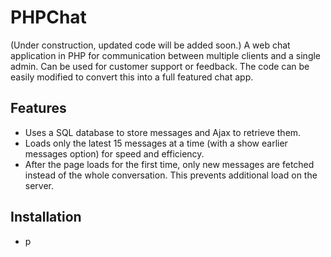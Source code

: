 # PHPChat
(Under construction, updated code will be added soon.)
A web chat application in PHP for communication between multiple clients and a single admin. Can be used for customer support or feedback. The code can be easily modified to convert this into a full featured chat app.

## Features
* Uses a SQL database to store messages and Ajax to retrieve them.
* Loads only the latest 15 messages at a time (with a show earlier messages option) for speed and efficiency.
* After the page loads for the first time, only new messages are fetched instead of the whole conversation. This prevents additional load on the server.

## Installation
* p
